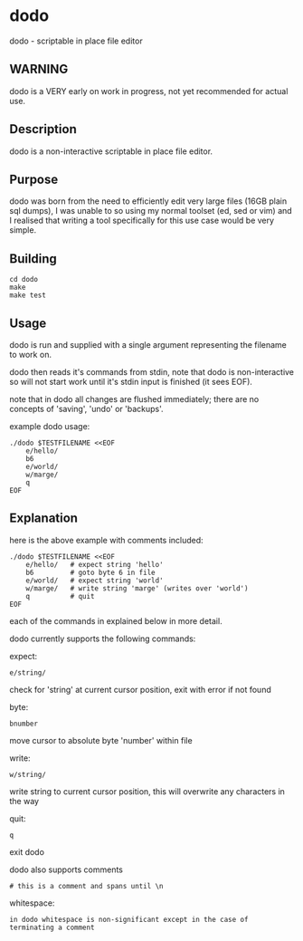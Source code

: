 dodo
====
dodo - scriptable in place file editor

WARNING
-------
dodo is a VERY early on work in progress, not yet recommended for actual use.


Description
-----------
dodo is a non-interactive scriptable in place file editor.


Purpose
-------
dodo was born from the need to efficiently edit very large files (16GB plain sql dumps),
I was unable to so using my normal toolset (ed, sed or vim) and I realised that writing a tool
specifically for this use case would be very simple.


Building
--------

    cd dodo
    make
    make test


Usage
-----
dodo is run and supplied with a single argument representing the filename to work on.

dodo then reads it's commands from stdin,
note that dodo is non-interactive so will not start work
until it's stdin input is finished (it sees EOF).

note that in dodo all changes are flushed immediately; there are no concepts of 'saving', 'undo' or 'backups'.

example dodo usage:

    ./dodo $TESTFILENAME <<EOF
        e/hello/
        b6
        e/world/
        w/marge/
        q
    EOF

Explanation
-----------
here is the above example with comments included:

    ./dodo $TESTFILENAME <<EOF
        e/hello/   # expect string 'hello'
        b6         # goto byte 6 in file
        e/world/   # expect string 'world'
        w/marge/   # write string 'marge' (writes over 'world')
        q          # quit
    EOF

each of the commands in explained below in more detail.


dodo currently supports the following commands:


expect:

    e/string/

check for 'string' at current cursor position, exit with error if not found


byte:

    bnumber

move cursor to absolute byte 'number' within file


write:

    w/string/

write string to current cursor position, this will overwrite any characters in the way


quit:

    q

exit dodo


dodo also supports comments

    # this is a comment and spans until \n


whitespace:

    in dodo whitespace is non-significant except in the case of terminating a comment



